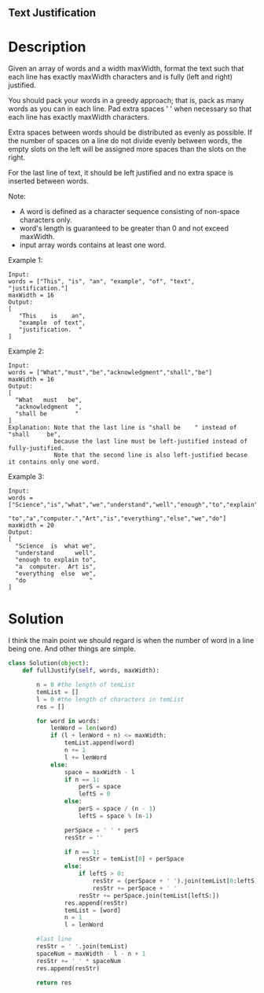 Text Justification
---

# Description

Given an array of words and a width maxWidth, format the text such that each line has exactly maxWidth characters and is fully (left and right) justified.

You should pack your words in a greedy approach; that is, pack as many words as you can in each line. Pad extra spaces ' ' when necessary so that each line has exactly maxWidth characters.

Extra spaces between words should be distributed as evenly as possible. If the number of spaces on a line do not divide evenly between words, the empty slots on the left will be assigned more spaces than the slots on the right.

For the last line of text, it should be left justified and no extra space is inserted between words.

Note:

- A word is defined as a character sequence consisting of non-space characters only.
- word's length is guaranteed to be greater than 0 and not exceed maxWidth.
- input array words contains at least one word.

Example 1:
```
Input:
words = ["This", "is", "an", "example", "of", "text", "justification."]
maxWidth = 16
Output:
[
   "This    is    an",
   "example  of text",
   "justification.  "
]
```
Example 2:
```
Input:
words = ["What","must","be","acknowledgment","shall","be"]
maxWidth = 16
Output:
[
  "What   must   be",
  "acknowledgment  ",
  "shall be        "
]
Explanation: Note that the last line is "shall be    " instead of "shall     be",
             because the last line must be left-justified instead of fully-justified.
             Note that the second line is also left-justified becase it contains only one word.
```
Example 3:
```
Input:
words = ["Science","is","what","we","understand","well","enough","to","explain",
         "to","a","computer.","Art","is","everything","else","we","do"]
maxWidth = 20
Output:
[
  "Science  is  what we",
  "understand      well",
  "enough to explain to",
  "a  computer.  Art is",
  "everything  else  we",
  "do                  "
]
```
# Solution

I think the main point we should regard is when the number of word in a line being one. And other things are simple.

``` python
class Solution(object):
    def fullJustify(self, words, maxWidth):

        n = 0 #the length of temList
        temList = []
        l = 0 #the length of characters in temList
        res = []

        for word in words:
            lenWord = len(word)
            if (l + lenWord + n) <= maxWidth:
                temList.append(word)
                n += 1
                l += lenWord
            else:
                space = maxWidth - l
                if n == 1:
                    perS = space
                    leftS = 0
                else:
                    perS = space / (n - 1)
                    leftS = space % (n-1)

                perSpace = ' ' * perS
                resStr = ''

                if n == 1:
                    resStr = temList[0] + perSpace
                else:
                    if leftS > 0:
                        resStr = (perSpace + ' ').join(temList[0:leftS])
                        resStr += perSpace + ' '
                    resStr += perSpace.join(temList[leftS:])
                res.append(resStr)
                temList = [word]
                n = 1
                l = lenWord

        #last line
        resStr = ' '.join(temList)
        spaceNum = maxWidth - l - n + 1
        resStr += ' ' * spaceNum
        res.append(resStr)

        return res
```
